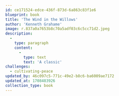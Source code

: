 ```yaml
---
id: ce171524-edce-436f-873d-6a863c83f1e6
blueprint: book
title: 'The Wind in the Willows'
author: 'Kenneth Grahame'
image: r.837a0a7653b8c70a5adf03c6c5cc71d2.jpeg
description:
  -
    type: paragraph
    content:
      -
        type: text
        text: 'A classic'
challenges:
  - cultivating-peace
updated_by: 46c097c5-771c-49e2-b8c6-ba6009ae7172
updated_at: 1708483926
collection_type: book
---
```

